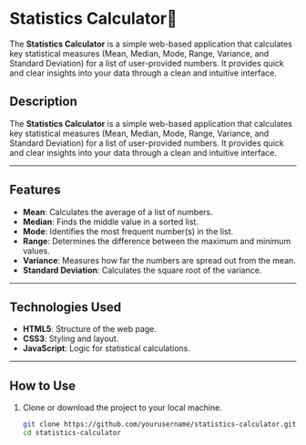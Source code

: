 # Statistics Calculator🐙
The **Statistics Calculator** is a simple web-based application that calculates key statistical measures (Mean, Median, Mode, Range, Variance, and Standard Deviation) for a list of user-provided numbers. It provides quick and clear insights into your data through a clean and intuitive interface.



## Description

The **Statistics Calculator** is a simple web-based application that calculates key statistical measures (Mean, Median, Mode, Range, Variance, and Standard Deviation) for a list of user-provided numbers. It provides quick and clear insights into your data through a clean and intuitive interface.

---

## Features

- **Mean**: Calculates the average of a list of numbers.
- **Median**: Finds the middle value in a sorted list.
- **Mode**: Identifies the most frequent number(s) in the list.
- **Range**: Determines the difference between the maximum and minimum values.
- **Variance**: Measures how far the numbers are spread out from the mean.
- **Standard Deviation**: Calculates the square root of the variance.

---

## Technologies Used

- **HTML5**: Structure of the web page.
- **CSS3**: Styling and layout.
- **JavaScript**: Logic for statistical calculations.

---

## How to Use

1. Clone or download the project to your local machine.
   ```bash
   git clone https://github.com/yourusername/statistics-calculator.git
   cd statistics-calculator

